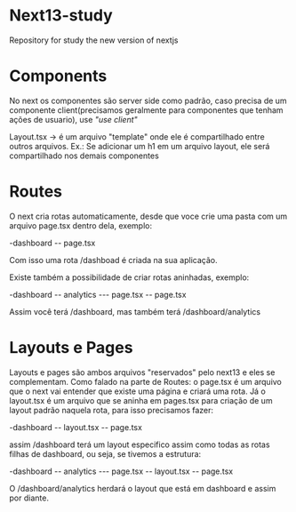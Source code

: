 # Next13-study
Repository for study the new version of nextjs


# Components
No next os componentes são server side como padrão, caso precisa de um componente client(precisamos geralmente para componentes que tenham ações de usuario), use *"use client"*

Layout.tsx -> é um arquivo "template" onde ele é compartilhado entre outros arquivos.
Ex.: Se adicionar um h1 em um arquivo layout, ele será compartilhado nos demais componentes

# Routes
O next cria rotas automaticamente, desde que voce crie uma pasta com um arquivo page.tsx dentro dela, exemplo:

-dashboard
-- page.tsx

Com isso uma rota /dashboad é criada na sua aplicação.

Existe também a possibilidade de criar rotas aninhadas, exemplo:

-dashboard
-- analytics
--- page.tsx
-- page.tsx

Assim você terá /dashboard, mas também terá /dashboard/analytics

# Layouts e Pages
Layouts e pages são ambos arquivos "reservados" pelo next13 e eles se complementam.
Como falado na parte de Routes: o page.tsx é um arquivo que o next vai entender que existe uma página e criará uma rota.
Já o layout.tsx é um arquivo que se aninha em pages.tsx para criação de um layout padrão naquela rota, para isso precisamos fazer:

-dashboard
-- layout.tsx
-- page.tsx

assim /dashboard terá um layout especifico assim como todas as rotas filhas de dashboard, ou seja, se tivemos a estrutura:

-dashboard
-- analytics
--- page.tsx
-- layout.tsx
-- page.tsx

O /dashboard/analytics herdará o layout que está em dashboard e assim por diante.
